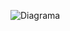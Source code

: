 ![Diagrama](https://www.planttext.com/api/plantuml/svg/fLFBRi8m4BpxArPSAY711rG8SUgb7n4jzfPOE7PaRqWHwR_NZwIa5BL8FNbsTkEPiPrTOFJSDKQ89wYr8k2Q8BIEHQwazj9GQkB9QGMjTtj3JO1USmre3uOKIE_w06z4BC9HsnOzDc2q9Jwt1CvpxOGWovhFiEW2-GLWW0JW8W2MSTzdi5spZyHcSo1B7fdKTXkRgrMQiDXGd65wvrHIWzhCwhPsTjvlCOJUUNLbafEn-hXwaKP7cDqKMFmKNFrjAqMu6NjvpVsbHA-gaVqfhBm-ZSTGO14k-7_2rbMCHx9Lp4z-6eZYNw6n2CTrZ8kFIDxrDed6Pw4wUOqQgSOfcj-HfuCE77VLpjuS33nYE_FPU4R5UeOFcBzxevFvNvFb_wCoJcRZipoA0cjRujnf5sSg-eXaMjBrvoS_3Ekr6yO7zuqgHaHPfZ6S4yCbxolAntD6xCYg-1z_0W00)
